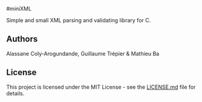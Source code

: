 #miniXML

 Simple and small XML parsing and validating library for C.

## Authors

Alassane Coly-Arogundande, Guillaume Trépier & Mathieu Ba

## License

This project is licensed under the MIT License - see the [LICENSE.md](https://gist.github.com/PurpleBooth/LICENSE.md) file for details.



